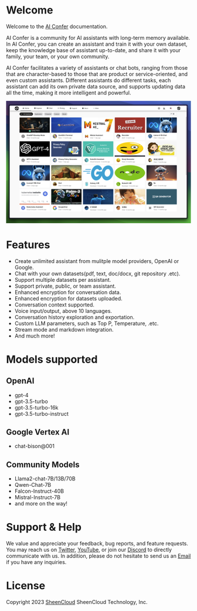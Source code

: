 # Welcome

Welcome to the [AI Confer](https://aiconfer.com) documentation.

AI Confer is a community for AI assistants with long-term memory available. In AI Confer, you can create an assistant and train it with your own dataset, keep the knowledge base of assistant up-to-date, and share it with your family, your team, or your own community.

AI Confer facilitates a variety of assistants or chat bots, ranging from those that are character-based to those that are product or service-oriented, and even custom assistants. Different assistants do different tasks, each assistant can add its own private data source, and supports updating data all the time, making it more intelligent and powerful.

![overview](/assets/images/overview.jpg)

# Features

+ Create unlimited assistant from mulitple model providers, OpenAI or Google.
+ Chat with your own datasets(pdf, text, doc/docx, git repository .etc).
+ Support multiple datasets per assistant.
+ Support private, public, or team assistant. 
+ Enhanced encryption for conversation data.
+ Enhanced encryption for datasets uploaded.
+ Conversation context supported.
+ Voice input/output, above 10 languages.
+ Conversation history exploration and exportation.
+ Custom LLM parameters, such as Top P, Temperature, .etc.
+ Stream mode and markdown integration.
+ And much more!


# Models supported

## OpenAI
+  gpt-4
+  gpt-3.5-turbo
+  gpt-3.5-turbo-16k
+  gpt-3.5-turbo-instruct

## Google Vertex AI
+  chat-bison@001

## Community Models
+ Llama2-chat-7B/13B/70B
+ Qwen-Chat-7B
+ Falcon-Instruct-40B
+ Mistral-Instruct-7B
+ and more on the way!

# Support & Help

We value and appreciate your feedback, bug reports, and feature requests. You may reach us on [Twitter](https://twitter.com/AiConfer), [YouTube](https://www.youtube.com/channel/UCbLGVbs_3V4hkZHVdfk-ZpA), or join our [Discord](https://discord.gg/4JaeYr9Vqk) to directly communicate with us. In addition, please do not hesitate to send us an [Email](mailto:support@aiconfer.com) if you have any inquiries.

# License
Copyright 2023 [SheenCloud](https://sheencloud.com) SheenCloud Technology, Inc.


